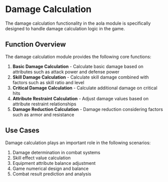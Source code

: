 # Damage Calculation

The damage calculation functionality in the aola module is specifically designed to handle damage calculation logic in the game.

## Function Overview

The damage calculation module provides the following core functions:

1. **Basic Damage Calculation** - Calculate basic damage based on attributes such as attack power and defense power
2. **Skill Damage Calculation** - Calculate skill damage combined with factors such as skill ratio and level
3. **Critical Damage Calculation** - Calculate additional damage on critical hits
4. **Attribute Restraint Calculation** - Adjust damage values based on attribute restraint relationships
5. **Damage Reduction Calculation** - Damage reduction considering factors such as armor and resistance

## Use Cases

Damage calculation plays an important role in the following scenarios:

1. Damage determination in combat systems
2. Skill effect value calculation
3. Equipment attribute balance adjustment
4. Game numerical design and balance
5. Combat result prediction and analysis
